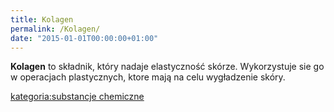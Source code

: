 ```yaml
---
title: Kolagen
permalink: /Kolagen/
date: "2015-01-01T00:00:00+01:00"
---
```


**Kolagen** to składnik, który nadaje elastyczność skórze. Wykorzystuje sie go w operacjach plastycznych, ktore mają na celu wygładzenie skóry.

[kategoria:substancje chemiczne](/atopedia/kategoria:substancje_chemiczne "wikilink")